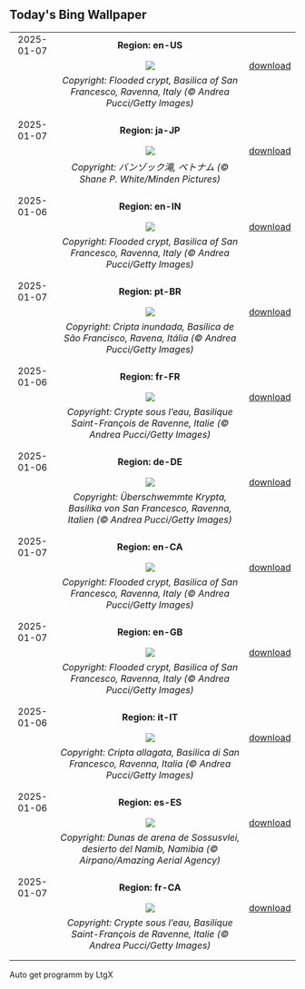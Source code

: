 ## Today's Bing Wallpaper
|      |      |      |
| :----: | :----: | :----: |
|2025-01-07|**Region: en-US**||
||![](https://www.bing.com/th?id=OHR.RavennaBasilica_EN-US9585765715_UHD.jpg&pid=hp&w=1152&h=648&rs=1&c=4)| [download](https://www.bing.com/th?id=OHR.RavennaBasilica_EN-US9585765715_UHD.jpg)|
||*Copyright: Flooded crypt, Basilica of San Francesco, Ravenna, Italy (© Andrea Pucci/Getty Images)*
||
|||
|2025-01-07|**Region: ja-JP**||
||![](https://www.bing.com/th?id=OHR.VietnamFalls_JA-JP8519812125_UHD.jpg&pid=hp&w=1152&h=648&rs=1&c=4)| [download](https://www.bing.com/th?id=OHR.VietnamFalls_JA-JP8519812125_UHD.jpg)|
||*Copyright: バンゾック滝, ベトナム (© Shane P. White/Minden Pictures)*
||
|||
|2025-01-06|**Region: en-IN**||
||![](https://www.bing.com/th?id=OHR.RavennaBasilica_EN-IN9380198974_UHD.jpg&pid=hp&w=1152&h=648&rs=1&c=4)| [download](https://www.bing.com/th?id=OHR.RavennaBasilica_EN-IN9380198974_UHD.jpg)|
||*Copyright: Flooded crypt, Basilica of San Francesco, Ravenna, Italy (© Andrea Pucci/Getty Images)*
||
|||
|2025-01-07|**Region: pt-BR**||
||![](https://www.bing.com/th?id=OHR.RavennaBasilica_PT-BR5657717935_UHD.jpg&pid=hp&w=1152&h=648&rs=1&c=4)| [download](https://www.bing.com/th?id=OHR.RavennaBasilica_PT-BR5657717935_UHD.jpg)|
||*Copyright: Cripta inundada, Basílica de São Francisco, Ravena, Itália (© Andrea Pucci/Getty Images)*
||
|||
|2025-01-06|**Region: fr-FR**||
||![](https://www.bing.com/th?id=OHR.RavennaBasilica_FR-FR1984355211_UHD.jpg&pid=hp&w=1152&h=648&rs=1&c=4)| [download](https://www.bing.com/th?id=OHR.RavennaBasilica_FR-FR1984355211_UHD.jpg)|
||*Copyright: Crypte sous l’eau, Basilique Saint-François de Ravenne, Italie (© Andrea Pucci/Getty Images)*
||
|||
|2025-01-06|**Region: de-DE**||
||![](https://www.bing.com/th?id=OHR.RavennaBasilica_DE-DE6763936064_UHD.jpg&pid=hp&w=1152&h=648&rs=1&c=4)| [download](https://www.bing.com/th?id=OHR.RavennaBasilica_DE-DE6763936064_UHD.jpg)|
||*Copyright: Überschwemmte Krypta, Basilika von San Francesco, Ravenna, Italien (© Andrea Pucci/Getty Images)*
||
|||
|2025-01-07|**Region: en-CA**||
||![](https://www.bing.com/th?id=OHR.RavennaBasilica_EN-CA7555362704_UHD.jpg&pid=hp&w=1152&h=648&rs=1&c=4)| [download](https://www.bing.com/th?id=OHR.RavennaBasilica_EN-CA7555362704_UHD.jpg)|
||*Copyright: Flooded crypt, Basilica of San Francesco, Ravenna, Italy (© Andrea Pucci/Getty Images)*
||
|||
|2025-01-07|**Region: en-GB**||
||![](https://www.bing.com/th?id=OHR.RavennaBasilica_EN-GB7069955288_UHD.jpg&pid=hp&w=1152&h=648&rs=1&c=4)| [download](https://www.bing.com/th?id=OHR.RavennaBasilica_EN-GB7069955288_UHD.jpg)|
||*Copyright: Flooded crypt, Basilica of San Francesco, Ravenna, Italy (© Andrea Pucci/Getty Images)*
||
|||
|2025-01-06|**Region: it-IT**||
||![](https://www.bing.com/th?id=OHR.RavennaBasilica_IT-IT9888465442_UHD.jpg&pid=hp&w=1152&h=648&rs=1&c=4)| [download](https://www.bing.com/th?id=OHR.RavennaBasilica_IT-IT9888465442_UHD.jpg)|
||*Copyright: Cripta allagata, Basilica di San Francesco, Ravenna, Italia (© Andrea Pucci/Getty Images)*
||
|||
|2025-01-06|**Region: es-ES**||
||![](https://www.bing.com/th?id=OHR.NamibiaDunes_ES-ES5811843699_UHD.jpg&pid=hp&w=1152&h=648&rs=1&c=4)| [download](https://www.bing.com/th?id=OHR.NamibiaDunes_ES-ES5811843699_UHD.jpg)|
||*Copyright: Dunas de arena de Sossusvlei, desierto del Namib, Namibia (© Airpano/Amazing Aerial Agency)*
||
|||
|2025-01-07|**Region: fr-CA**||
||![](https://www.bing.com/th?id=OHR.RavennaBasilica_FR-CA6339830538_UHD.jpg&pid=hp&w=1152&h=648&rs=1&c=4)| [download](https://www.bing.com/th?id=OHR.RavennaBasilica_FR-CA6339830538_UHD.jpg)|
||*Copyright: Crypte sous l’eau, Basilique Saint-François de Ravenne, Italie (© Andrea Pucci/Getty Images)*
||
|||

Auto get programm by LtgX
